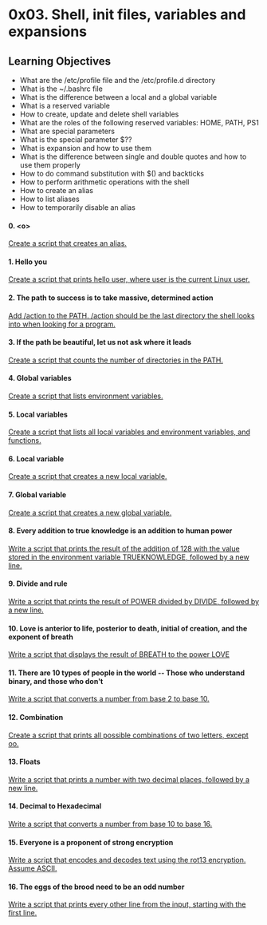 # 0x03. Shell, init files, variables and expansions

## Learning Objectives
* What are the /etc/profile file and the /etc/profile.d directory
* What is the ~/.bashrc file
* What is the difference between a local and a global variable
* What is a reserved variable
* How to create, update and delete shell variables
* What are the roles of the following reserved variables: HOME, PATH, PS1
* What are special parameters
* What is the special parameter $??
* What is expansion and how to use them
* What is the difference between single and double quotes and how to use them properly
* How to do command substitution with $() and backticks
* How to perform arithmetic operations with the shell
* How to create an alias
* How to list aliases
* How to temporarily disable an alias

#### 0. \<o>
[Create a script that creates an alias.](https://github.com/YasminKinawi/alx-system_engineering-devops/blob/master/0x03-shell_variables_expansions/0-alias)

#### 1. Hello you
[Create a script that prints hello user, where user is the current Linux user.](https://github.com/YasminKinawi/alx-system_engineering-devops/blob/master/0x03-shell_variables_expansions/1-hello_you)

#### 2. The path to success is to take massive, determined action
[Add /action to the PATH. /action should be the last directory the shell looks into when looking for a program.](https://github.com/YasminKinawi/alx-system_engineering-devops/blob/master/0x03-shell_variables_expansions/2-path)

#### 3. If the path be beautiful, let us not ask where it leads
[Create a script that counts the number of directories in the PATH.](https://github.com/YasminKinawi/alx-system_engineering-devops/blob/master/0x03-shell_variables_expansions/3-paths)

#### 4. Global variables
[Create a script that lists environment variables.](https://github.com/YasminKinawi/alx-system_engineering-devops/blob/master/0x03-shell_variables_expansions/4-global_variables)

#### 5. Local variables
[Create a script that lists all local variables and environment variables, and functions.](https://github.com/YasminKinawi/alx-system_engineering-devops/blob/master/0x03-shell_variables_expansions/5-local_variables)

#### 6. Local variable
[Create a script that creates a new local variable.](https://github.com/YasminKinawi/alx-system_engineering-devops/blob/master/0x03-shell_variables_expansions/6-create_local_variable)

#### 7. Global variable
[Create a script that creates a new global variable.](https://github.com/YasminKinawi/alx-system_engineering-devops/blob/master/0x03-shell_variables_expansions/7-create_global_variable)

#### 8. Every addition to true knowledge is an addition to human power
[Write a script that prints the result of the addition of 128 with the value stored in the environment variable TRUEKNOWLEDGE, followed by a new line.](https://github.com/YasminKinawi/alx-system_engineering-devops/blob/master/0x03-shell_variables_expansions/8-true_knowledge)

#### 9. Divide and rule
[Write a script that prints the result of POWER divided by DIVIDE, followed by a new line.](https://github.com/YasminKinawi/alx-system_engineering-devops/blob/master/0x03-shell_variables_expansions/9-divide_and_rule)

#### 10. Love is anterior to life, posterior to death, initial of creation, and the exponent of breath
[Write a script that displays the result of BREATH to the power LOVE](https://github.com/YasminKinawi/alx-system_engineering-devops/blob/master/0x03-shell_variables_expansions/10-love_exponent_breath)

#### 11. There are 10 types of people in the world -- Those who understand binary, and those who don't
[Write a script that converts a number from base 2 to base 10.](https://github.com/YasminKinawi/alx-system_engineering-devops/blob/master/0x03-shell_variables_expansions/11-binary_to_decimal)

#### 12. Combination
[Create a script that prints all possible combinations of two letters, except oo.](https://github.com/YasminKinawi/alx-system_engineering-devops/blob/master/0x03-shell_variables_expansions/12-combinations)

#### 13. Floats
[Write a script that prints a number with two decimal places, followed by a new line.](https://github.com/YasminKinawi/alx-system_engineering-devops/blob/master/0x03-shell_variables_expansions/13-print_float)

#### 14. Decimal to Hexadecimal
[Write a script that converts a number from base 10 to base 16.](https://github.com/YasminKinawi/alx-system_engineering-devops/blob/master/0x03-shell_variables_expansions/100-decimal_to_hexadecimal)

#### 15. Everyone is a proponent of strong encryption
[Write a script that encodes and decodes text using the rot13 encryption. Assume ASCII.](https://github.com/YasminKinawi/alx-system_engineering-devops/blob/master/0x03-shell_variables_expansions/101-rot13)

#### 16. The eggs of the brood need to be an odd number
[Write a script that prints every other line from the input, starting with the first line.](https://github.com/YasminKinawi/alx-system_engineering-devops/blob/master/0x03-shell_variables_expansions/102-odd)
  
